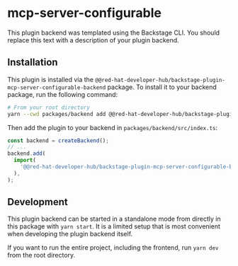 # mcp-server-configurable

This plugin backend was templated using the Backstage CLI. You should replace this text with a description of your plugin backend.

## Installation

This plugin is installed via the `@@red-hat-developer-hub/backstage-plugin-mcp-server-configurable-backend` package. To install it to your backend package, run the following command:

```bash
# From your root directory
yarn --cwd packages/backend add @@red-hat-developer-hub/backstage-plugin-mcp-server-configurable-backend
```

Then add the plugin to your backend in `packages/backend/src/index.ts`:

```ts
const backend = createBackend();
// ...
backend.add(
  import(
    '@@red-hat-developer-hub/backstage-plugin-mcp-server-configurable-backend'
  ),
);
```

## Development

This plugin backend can be started in a standalone mode from directly in this
package with `yarn start`. It is a limited setup that is most convenient when
developing the plugin backend itself.

If you want to run the entire project, including the frontend, run `yarn dev` from the root directory.
